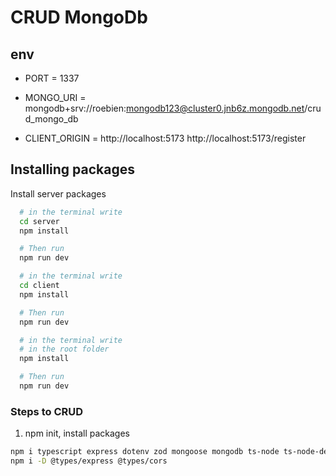 # CRUD MongoDb

## env

- PORT = 1337
- MONGO_URI = mongodb+srv://roebien:mongodb123@cluster0.jnb6z.mongodb.net/crud_mongo_db

- CLIENT_ORIGIN = http://localhost:5173
  http://localhost:5173/register

## Installing packages

Install server packages

```bash
  # in the terminal write
  cd server
  npm install

  # Then run
  npm run dev
```

```bash
  # in the terminal write
  cd client
  npm install

  # Then run
  npm run dev
```

```bash
  # in the terminal write
  # in the root folder
  npm install

  # Then run
  npm run dev
```

### Steps to CRUD

1. npm init, install packages

```bash
npm i typescript express dotenv zod mongoose mongodb ts-node ts-node-dev zod
npm i -D @types/express @types/cors

```
